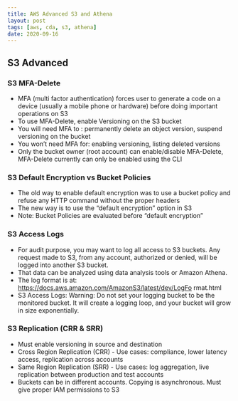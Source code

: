 ```yaml
---
title: AWS Advanced S3 and Athena
layout: post
tags: [aws, cda, s3, athena]
date: 2020-09-16
---
```

## S3 Advanced
### S3 MFA-Delete
-	MFA (multi factor authentication) forces user to generate a code on a device (usually a mobile phone or hardware) before doing important operations on S3
-	To use MFA-Delete, enable Versioning on the S3 bucket
-	You will need MFA to : permanently delete an object version,	suspend versioning on the bucket
-	You won’t need MFA for:	enabling versioning, listing deleted versions
-	Only the bucket owner (root account) can enable/disable MFA-Delete, MFA-Delete currently can only be enabled using the CLI
### S3 Default Encryption vs Bucket Policies
-	The old way to enable default encryption was to use a bucket policy and refuse any HTTP command without the proper headers
-	The new way is to use the “default encryption” option in S3
-	Note: Bucket Policies are evaluated before “default encryption”
### S3 Access Logs
-	For audit purpose, you may want to log all access to S3 buckets.	Any request made to S3, from any account, authorized or denied, will be logged into another S3 bucket.
-	That data can be analyzed using data analysis tools or Amazon Athena.
-	The log format is at: https://docs.aws.amazon.com/AmazonS3/latest/dev/LogFo rmat.html
- S3 Access Logs: Warning:	Do not set your logging bucket to be the monitored bucket.	It will create a logging loop, and your bucket will grow in size exponentially.
### S3 Replication (CRR & SRR)
- Must enable versioning in source and destination
- Cross Region Replication (CRR) - Use cases: compliance, lower latency access, replication across accounts
- Same Region Replication (SRR) - Use cases: log aggregation, live replication between production and test accounts
-	Buckets can be in different accounts. Copying is asynchronous. Must give proper IAM permissions to S3
 


